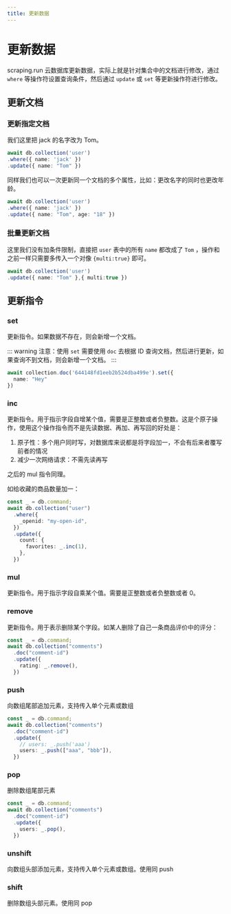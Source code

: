 ```yaml
---
title: 更新数据
---
```


# 更新数据

scraping.run 云数据库更新数据，实际上就是针对集合中的文档进行修改，通过 `where` 等操作符设置查询条件，然后通过 `update` 或 `set` 等更新操作符进行修改。

## 更新文档

### 更新指定文档

我们这里把 jack 的名字改为 Tom。

```typescript
await db.collection('user')
.where({ name: 'jack' })
.update({ name: "Tom" })
```

同样我们也可以一次更新同一个文档的多个属性，比如：更改名字的同时也更改年龄。

```typescript
await db.collection('user')
.where({ name: 'jack' })
.update({ name: "Tom", age: "18" })
```

### 批量更新文档

这里我们没有加条件限制，直接把 `user` 表中的所有 `name` 都改成了 `Tom` ，操作和之前一样只需要多传入一个对像 `{multi:true}` 即可。

```typescript
await db.collection('user')
.update({ name: "Tom" },{ multi:true })
```

## 更新指令

### set

更新指令。如果数据不存在，则会新增一个文档。

::: warning
注意：使用 `set` 需要使用 `doc` 去根据 ID 查询文档，然后进行更新，如果查询不到文档，则会新增一个文档。
:::

```typescript
await collection.doc('644148fd1eeb2b524dba499e').set({
  name: "Hey"
})
```

### inc

更新指令。用于指示字段自增某个值，需要是正整数或者负整数。这是个原子操作，使用这个操作指令而不是先读数据、再加、再写回的好处是：

1. 原子性：多个用户同时写，对数据库来说都是将字段加一，不会有后来者覆写前者的情况
2. 减少一次网络请求：不需先读再写

之后的 mul 指令同理。

如给收藏的商品数量加一：

```typescript
const _ = db.command;
await db.collection("user")
  .where({
    _openid: "my-open-id",
  })
  .update({
    count: {
      favorites: _.inc(1),
    },
  })
```

### mul

更新指令。用于指示字段自乘某个值。需要是正整数或者负整数或者 0。

### remove

更新指令。用于表示删除某个字段。如某人删除了自己一条商品评价中的评分：

```typescript
const _ = db.command;
await db.collection("comments")
  .doc("comment-id")
  .update({
    rating: _.remove(),
  })
```

### push

向数组尾部追加元素，支持传入单个元素或数组

```typescript
const _ = db.command;
await db.collection("comments")
  .doc("comment-id")
  .update({
    // users: _.push('aaa')
    users: _.push(["aaa", "bbb"]),
  })
```

### pop

删除数组尾部元素

```typescript
const _ = db.command;
await db.collection("comments")
  .doc("comment-id")
  .update({
    users: _.pop(),
  })
```

### unshift

向数组头部添加元素，支持传入单个元素或数组。使用同 push

### shift

删除数组头部元素。使用同 pop
